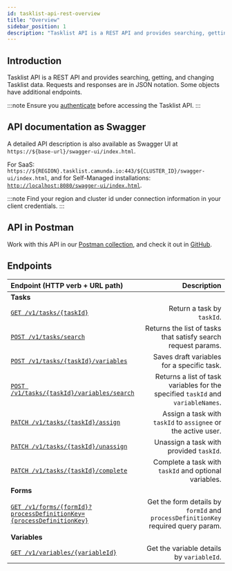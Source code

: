 ```yaml
---
id: tasklist-api-rest-overview
title: "Overview"
sidebar_position: 1
description: "Tasklist API is a REST API and provides searching, getting, and changing Tasklist data."
---
```


## Introduction

Tasklist API is a REST API and provides searching, getting, and changing Tasklist data.
Requests and responses are in JSON notation. Some objects have additional endpoints.

:::note
Ensure you [authenticate](./tasklist-api-rest-authentication.md) before accessing the Tasklist API.
:::

## API documentation as Swagger

A detailed API description is also available as Swagger UI at `https://${base-url}/swagger-ui/index.html`.

For SaaS: `https://${REGION}.tasklist.camunda.io:443/${CLUSTER_ID}/swagger-ui/index.html`, and for Self-Managed installations: [`http://localhost:8080/swagger-ui/index.html`](http://localhost:8080/swagger-ui/index.html).

:::note
Find your region and cluster id under connection information in your client credentials.
:::

## API in Postman

Work with this API in our [Postman collection](https://www.postman.com/camundateam/workspace/camunda-8-postman/collection/26079299-f0db0193-0557-4acd-8e94-ecdaeffbaa5d?action=share&creator=11465105), and check it out in [GitHub](https://github.com/camunda-community-hub/camunda-8-api-postman-collection).

## Endpoints

| Endpoint (HTTP verb + URL path)                                                                                                                                 |                                                                       Description |
| :-------------------------------------------------------------------------------------------------------------------------------------------------------------- | --------------------------------------------------------------------------------: |
| **Tasks**                                                                                                                                                       |                                                                                   |
| [`GET /v1/tasks/{taskId}`](/apis-tools/tasklist-api-rest/controllers/tasklist-api-rest-task-controller.md#get-task)                                             |                                                        Return a task by `taskId`. |
| [`POST /v1/tasks/search`](/apis-tools/tasklist-api-rest/controllers/tasklist-api-rest-task-controller.md#search-tasks)                                          |                     Returns the list of tasks that satisfy search request params. |
| [`POST /v1/tasks/{taskId}/variables`](/apis-tools/tasklist-api-rest/controllers/tasklist-api-rest-task-controller.md#save-draft-task-variables)                 |                                        Saves draft variables for a specific task. |
| [`POST /v1/tasks/{taskId}/variables/search`](/apis-tools/tasklist-api-rest/controllers/tasklist-api-rest-task-controller.md#search-task-variables)              |  Returns a list of task variables for the specified `taskId` and `variableNames`. |
| [`PATCH /v1/tasks/{taskId}/assign`](/apis-tools/tasklist-api-rest/controllers/tasklist-api-rest-task-controller.md#assign-task)                                 |                     Assign a task with `taskId` to `assignee` or the active user. |
| [`PATCH /v1/tasks/{taskId}/unassign`](/apis-tools/tasklist-api-rest/controllers/tasklist-api-rest-task-controller.md#unassign-task)                             |                                           Unassign a task with provided `taskId`. |
| [`PATCH /v1/tasks/{taskId}/complete`](/apis-tools/tasklist-api-rest/controllers/tasklist-api-rest-task-controller.md#complete-task)                             |                             Complete a task with `taskId` and optional variables. |
| **Forms**                                                                                                                                                       |                                                                                   |
| [`GET /v1/forms/{formId}?processDefinitionKey={processDefinitionKey}`](/apis-tools/tasklist-api-rest/controllers/tasklist-api-rest-form-controller.md#get-form) | Get the form details by `formId` and `processDefinitionKey` required query param. |
| **Variables**                                                                                                                                                   |                                                                                   |
| [`GET /v1/variables/{variableId}`](/apis-tools/tasklist-api-rest/controllers/tasklist-api-rest-variables-controller.md#get-variable)                            |                                         Get the variable details by `variableId`. |
